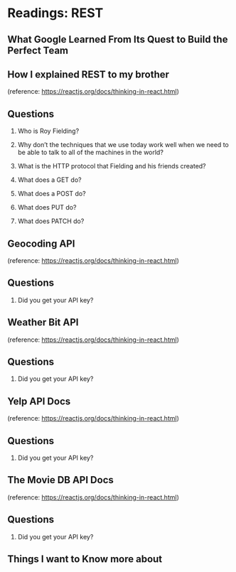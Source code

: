 # Readings: REST

## What Google Learned From Its Quest to Build the Perfect Team

## How I explained REST to my brother

(reference: https://reactjs.org/docs/thinking-in-react.html)
## Questions 

1. Who is Roy Fielding?

2. Why don’t the techniques that we use today work well when we need to be able to talk to all of the machines in the world?

3. What is the HTTP protocol that Fielding and his friends created?

4. What does a GET do?

5. What does a POST do?

6. What does PUT do?

7. What does PATCH do?

## Geocoding API

(reference: https://reactjs.org/docs/thinking-in-react.html)
## Questions

1. Did you get your API key?

## Weather Bit API

(reference: https://reactjs.org/docs/thinking-in-react.html)
## Questions

1. Did you get your API key?

## Yelp API Docs

(reference: https://reactjs.org/docs/thinking-in-react.html)
## Questions

1. Did you get your API key?

## The Movie DB API Docs

(reference: https://reactjs.org/docs/thinking-in-react.html)
## Questions

1. Did you get your API key?

## Things I want to Know more about 